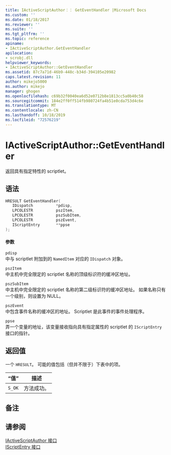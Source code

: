 ```yaml
---
title: IActiveScriptAuthor：： GetEventHandler |Microsoft Docs
ms.custom: ''
ms.date: 01/18/2017
ms.reviewer: ''
ms.suite: ''
ms.tgt_pltfrm: ''
ms.topic: reference
apiname:
- IActiveScriptAuthor.GetEventHandler
apilocation:
- scrobj.dll
helpviewer_keywords:
- IActiveScriptAuthor::GetEventHandler
ms.assetid: 87c7a71d-46b9-448c-b34d-394105e20982
caps.latest.revision: 11
author: mikejo5000
ms.author: mikejo
manager: ghogen
ms.openlocfilehash: c69b32f0040ea6d52e0712b8e1813cc5a0b40c58
ms.sourcegitcommit: 184e2ff0ff514fb980724fa4b51e0cda753d4c6e
ms.translationtype: MT
ms.contentlocale: zh-CN
ms.lasthandoff: 10/18/2019
ms.locfileid: "72576219"
---
```

# <a name="iactivescriptauthorgeteventhandler"></a>IActiveScriptAuthor::GetEventHandler
返回具有指定特性的 scriptlet。  
  
## <a name="syntax"></a>语法  
  
```cpp
HRESULT GetEventHandler(  
   IDispatch          *pdisp,  
   LPCOLESTR          pszItem,  
   LPCOLESTR          pszSubItem,  
   LPCOLESTR          pszEvent,  
   IScriptEntry       **ppse  
);  
```  
  
#### <a name="parameters"></a>参数  
 `pdisp`  
 中与 scriptlet 附加到的 `NamedItem` 对应的 `IDispatch` 对象。  
  
 `pszItem`  
 中主机中完全限定的 scriptlet 名称的顶级标识符的缓冲区地址。  
  
 `pszSubItem`  
 中主机中完全限定的 scriptlet 名称的第二级标识符的缓冲区地址。 如果名称只有一个级别，则设置为 NULL。  
  
 `pszEvent`  
 中包含事件名称的缓冲区的地址。 Scriptlet 是此事件的事件处理程序。  
  
 `ppse`  
 弄一个变量的地址，该变量接收指向具有指定属性的 scriptlet 的 `IScriptEntry` 接口的指针。  
  
## <a name="return-value"></a>返回值  
 一个 `HRESULT`。 可能的值包括（但并不限于）下表中的项。  
  
|“值”|描述|  
|-----------|-----------------|  
|`S_OK`|方法成功。|  
  
## <a name="remarks"></a>备注  
  
## <a name="see-also"></a>请参阅  
 [IActiveScriptAuthor 接口](../../winscript/reference/iactivescriptauthor-interface.md)   
 [IScriptEntry 接口](../../winscript/reference/iscriptentry-interface.md)